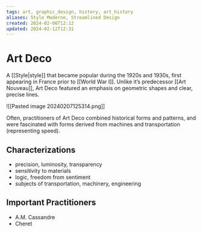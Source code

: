 ```yaml
---
tags: art, graphic_design, history, art_history
aliases: Style Moderne, Streamlined Design
created: 2024-02-06T12:12
updated: 2024-02-12T12:31
---
```


# Art Deco

A [[Style|style]] that became popular during the 1920s and 1930s, first appearing in France prior to [[World War I]]. Unlike it’s predecessor [[Art Nouveau]], Art Deco featured an emphasis on geometric shapes and clear, precise lines.

![[Pasted image 20240207125314.png]]

Often, practitioners of Art Deco combined historical forms and patterns, and were fascinated with forms derived from machines and transportation (representing speed).

## Characterizations

- precision, luminosity, transparency
- sensitivity to materials
- logic, freedom from sentiment
- subjects of transportation, machinery, engineering

## Important Practitioners

- A.M. Cassandre
- Cheret